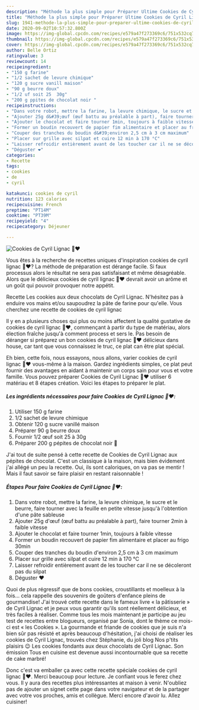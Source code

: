 ```yaml
---
description: "Méthode la plus simple pour Préparer Ultime Cookies de Cyril Lignac 🍫❤️"
title: "Méthode la plus simple pour Préparer Ultime Cookies de Cyril Lignac 🍫❤️"
slug: 1941-methode-la-plus-simple-pour-preparer-ultime-cookies-de-cyril-lignac
date: 2020-09-02T10:57:32.800Z
image: https://img-global.cpcdn.com/recipes/e579a47f273369c6/751x532cq70/cookies-de-cyril-lignac-🍫❤️-photo-principale-de-la-recette.jpg
thumbnail: https://img-global.cpcdn.com/recipes/e579a47f273369c6/751x532cq70/cookies-de-cyril-lignac-🍫❤️-photo-principale-de-la-recette.jpg
cover: https://img-global.cpcdn.com/recipes/e579a47f273369c6/751x532cq70/cookies-de-cyril-lignac-🍫❤️-photo-principale-de-la-recette.jpg
author: Belle Ortiz
ratingvalue: 3
reviewcount: 14
recipeingredient:
- "150 g farine"
- "1/2 sachet de levure chimique"
- "120 g sucre vanill maison"
- "90 g beurre doux"
- "1/2 uf soit 25  30g"
- "200 g ppites de chocolat noir "
recipeinstructions:
- "Dans votre robot, mettre la farine, la levure chimique, le sucre et le beurre, faire tourner avec la feuille en petite vitesse jusqu&#39;à l&#39;obtention d&#39;une pâte sableuse"
- "Ajouter 25g d&#39;œuf (œuf battu au préalable à part), faire tourner 2min à faible vitesse"
- "Ajouter le chocolat et faire tourner 1min, toujours à faible vitesse"
- "Former un boudin recouvert de papier fim alimentaire et placer au frigo 30min"
- "Couper des tranches du boudin d&#39;environ 2,5 cm à 3 cm maximum"
- "Placer sur grille avec silpat et cuire 12 min à 170 °C"
- "Laisser refroidir entièrement avant de les toucher car il ne se décoleront pas du silpat"
- "Déguster ❤️"
categories:
- Recette
tags:
- cookies
- de
- cyril

katakunci: cookies de cyril 
nutrition: 123 calories
recipecuisine: French
preptime: "PT14M"
cooktime: "PT39M"
recipeyield: "4"
recipecategory: Déjeuner

---
```



![Cookies de Cyril Lignac 🍫❤️](https://img-global.cpcdn.com/recipes/e579a47f273369c6/751x532cq70/cookies-de-cyril-lignac-🍫❤️-photo-principale-de-la-recette.jpg)

Vous êtes à la recherche de recettes uniques d'inspiration cookies de cyril lignac 🍫❤️? La méthode de préparation est dérange facile. Si faux processus alors le résultat ne sera pas satisfaisant et même désagréable. Alors que le délicieux cookies de cyril lignac 🍫❤️ devrait avoir un arôme et un goût qui pouvoir provoquer notre appétit.

Recette Les cookies aux deux chocolats de Cyril Lignac. N&#39;hésitez pas à enduire vos mains et/ou saupoudrez la pâte de farine pour qu&#39;elle. Vous cherchez une recette de cookies de cyril lignac

Il y en a plusieurs choses qui plus ou moins affectent la qualité gustative de cookies de cyril lignac 🍫❤️, commençant à partir du type de matériau, alors élection fraîche jusqu'à comment process et sers le. Pas besoin de déranger si préparez un bon cookies de cyril lignac 🍫❤️ délicieux dans house, car tant que vous connaissez le truc, ce plat can être plat spécial.


Eh bien, cette fois, nous essayons, nous allons, varier cookies de cyril lignac 🍫❤️ vous-même à la maison. Gardez ingrédients simples, ce plat peut fournir des avantages en aidant à maintenir un corps sain pour vous et votre famille. Vous pouvez préparer Cookies de Cyril Lignac 🍫❤️ utiliser 6 matériau et 8 étapes création. Voici les étapes to préparer le plat.

<!--inarticleads1-->

##### Les ingrédients nécessaires pour faire Cookies de Cyril Lignac 🍫❤️:

1. Utiliser 150 g farine
1.  1/2 sachet de levure chimique
1. Obtenir 120 g sucre vanillé maison
1. Préparer 90 g beurre doux
1. Fournir 1/2 œuf soit 25 à 30g
1. Préparer 200 g pépites de chocolat noir 🍫


J&#39;ai tout de suite pensé à cette recette de Cookies de Cyril Lignac aux pépites de chocolat. C&#39;est un classique à la maison, mais bien évidement j&#39;ai allégé un peu la recette. Oui, ils sont caloriques, on va pas se mentir ! Mais il faut savoir se faire plaisir en restant raisonnable ! 

<!--inarticleads2-->

##### Étapes Pour faire Cookies de Cyril Lignac 🍫❤️:

1. Dans votre robot, mettre la farine, la levure chimique, le sucre et le beurre, faire tourner avec la feuille en petite vitesse jusqu&#39;à l&#39;obtention d&#39;une pâte sableuse
1. Ajouter 25g d&#39;œuf (œuf battu au préalable à part), faire tourner 2min à faible vitesse
1. Ajouter le chocolat et faire tourner 1min, toujours à faible vitesse
1. Former un boudin recouvert de papier fim alimentaire et placer au frigo 30min
1. Couper des tranches du boudin d&#39;environ 2,5 cm à 3 cm maximum
1. Placer sur grille avec silpat et cuire 12 min à 170 °C
1. Laisser refroidir entièrement avant de les toucher car il ne se décoleront pas du silpat
1. Déguster ❤️


Quoi de plus régressif que de bons cookies, croustillants et moelleux à la fois… cela rappelle des souvenirs de goûters d&#39;enfance pleins de gourmandise! J&#39;ai trouvé cette recette dans le fameux livre « la pâtisserie » de Cyril Lignac et je peux vous garantir qu&#39;ils sont réellement délicieux, et très faciles à réaliser. Comme tous les mois maintenant je participe au jeu test de recettes entre blogueurs, organisé par Sonia, dont le thème ce mois-ci est « les Cookies ». La gourmande et friande de cookies que je suis n&#39;a bien sûr pas résisté et après beaucoup d&#39;hésitation, j&#39;ai choisi de réaliser les cookies de Cyril Lignac, trouvés chez Stéphanie, du joli blog Nos p&#39;tits plaisirs 😉 Les cookies fondants aux deux chocolats de Cyril Lignac. Son émission Tous en cuisine est devenue aussi incontournable que sa recette de cake marbré! 


Donc c'est va emballer ça avec cette recette spéciale cookies de cyril lignac 🍫❤️. Merci beaucoup pour lecture. Je confiant vous le ferez chez vous. Il y aura des recettes plus  intéressantes at maison à venir. N'oubliez pas de ajouter un signet cette page dans votre navigateur et de la partager avec votre vos proches, amis et collègue. Merci encore d'avoir lu. Allez cuisiner!
